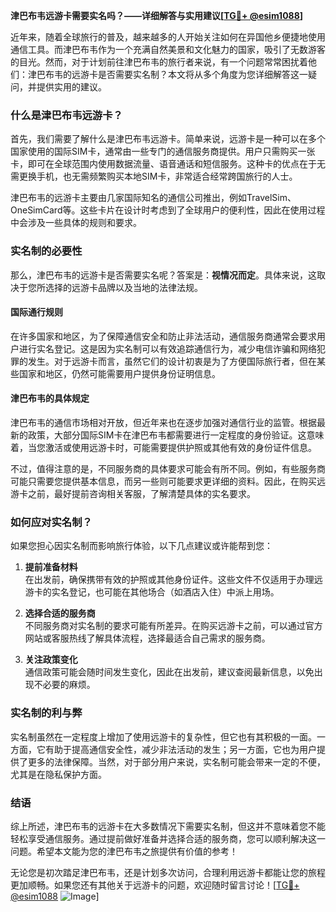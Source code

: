 **津巴布韦远游卡需要实名吗？——详细解答与实用建议[[TG💪+ @esim1088](https://t.me/s/esim1088)]**

近年来，随着全球旅行的普及，越来越多的人开始关注如何在异国他乡便捷地使用通信工具。而津巴布韦作为一个充满自然美景和文化魅力的国家，吸引了无数游客的目光。然而，对于计划前往津巴布韦的旅行者来说，有一个问题常常困扰着他们：津巴布韦的远游卡是否需要实名制？本文将从多个角度为您详细解答这一疑问，并提供实用的建议。

### 什么是津巴布韦远游卡？

首先，我们需要了解什么是津巴布韦远游卡。简单来说，远游卡是一种可以在多个国家使用的国际SIM卡，通常由一些专门的通信服务商提供。用户只需购买一张卡，即可在全球范围内使用数据流量、语音通话和短信服务。这种卡的优点在于无需更换手机，也无需频繁购买本地SIM卡，非常适合经常跨国旅行的人士。

津巴布韦的远游卡主要由几家国际知名的通信公司推出，例如TravelSim、OneSimCard等。这些卡片在设计时考虑到了全球用户的便利性，因此在使用过程中会涉及一些具体的规则和要求。

### 实名制的必要性

那么，津巴布韦的远游卡是否需要实名呢？答案是：**视情况而定**。具体来说，这取决于您所选择的远游卡品牌以及当地的法律法规。

#### 国际通行规则

在许多国家和地区，为了保障通信安全和防止非法活动，通信服务商通常会要求用户进行实名登记。这是因为实名制可以有效追踪通信行为，减少电信诈骗和网络犯罪的发生。对于远游卡而言，虽然它们的设计初衷是为了方便国际旅行者，但在某些国家和地区，仍然可能需要用户提供身份证明信息。

#### 津巴布韦的具体规定

津巴布韦的通信市场相对开放，但近年来也在逐步加强对通信行业的监管。根据最新的政策，大部分国际SIM卡在津巴布韦都需要进行一定程度的身份验证。这意味着，当您激活或使用远游卡时，可能需要提供护照或其他有效的身份证件信息。

不过，值得注意的是，不同服务商的具体要求可能会有所不同。例如，有些服务商可能只需要您提供基本信息，而另一些则可能要求更详细的资料。因此，在购买远游卡之前，最好提前咨询相关客服，了解清楚具体的实名要求。

### 如何应对实名制？

如果您担心因实名制而影响旅行体验，以下几点建议或许能帮到您：

1. **提前准备材料**  
   在出发前，确保携带有效的护照或其他身份证件。这些文件不仅适用于办理远游卡的实名登记，也可能在其他场合（如酒店入住）中派上用场。

2. **选择合适的服务商**  
   不同服务商对实名制的要求可能有所差异。在购买远游卡之前，可以通过官方网站或客服热线了解具体流程，选择最适合自己需求的服务商。

3. **关注政策变化**  
   通信政策可能会随时间发生变化，因此在出发前，建议查阅最新信息，以免出现不必要的麻烦。

### 实名制的利与弊

实名制虽然在一定程度上增加了使用远游卡的复杂性，但它也有其积极的一面。一方面，它有助于提高通信安全性，减少非法活动的发生；另一方面，它也为用户提供了更多的法律保障。当然，对于部分用户来说，实名制可能会带来一定的不便，尤其是在隐私保护方面。

### 结语

综上所述，津巴布韦的远游卡在大多数情况下需要实名制，但这并不意味着您不能轻松享受通信服务。通过提前做好准备并选择合适的服务商，您可以顺利解决这一问题。希望本文能为您的津巴布韦之旅提供有价值的参考！

无论您是初次踏足津巴布韦，还是计划多次访问，合理利用远游卡都能让您的旅程更加顺畅。如果您还有其他关于远游卡的问题，欢迎随时留言讨论！[[TG💪+ @esim1088](https://t.me/s/esim1088) ![Image](https://i.postimg.cc/4NQfJmqS/Snipaste-2025-05-13-00-14-12.png)]
